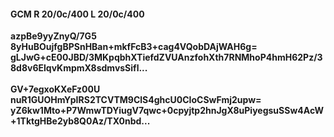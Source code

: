 #### GCM R 20/0c/400 L 20/0c/400
**azpBe9yyZnyQ/7G5**<br/>**8yHuBOujfgBPSnHBan+mkfFcB3+cag4VQobDAjWAH6g=**<br/>**gLJwG+cE00JBD/3MKpqbhXTiefdZVUAnzfohXth7RNMhoP4hmH62Pz/38d8v6ElqvKmpmX8sdmvsSifl...**<br/><br/>
**GV+7egxoKXeFz00U**<br/>**nuR1GUOHmYpIRS2TCVTM9ClS4ghcU0CIoCSwFmj2upw=**<br/>**yZ6kw1Mto+P7WmwTDYiugV7qwc+0cpyjtp2hnJgX8uPiyegsuSSw4AcW+1TktgHBe2yb8Q0Az/TX0nbd...**